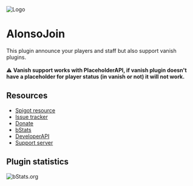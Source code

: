 ![Logo](https://i.imgur.com/eie4iu4.png)

# AlonsoJoin
This plugin announce your players and staff but also support vanish plugins.\
\
⚠️ **Vanish support works with PlaceholderAPI, if vanish plugin doesn't have a placeholder for player status (in vanish or not) it will not work.**
## Resources
- [Spigot resource](https://alonsoaliaga.com/AlonsoJoin)
- [Issue tracker](https://github.com/AlonsoAliaga/AlonsoJoin/issues)
- [Donate](https://paypal.me/AlonsoAliaga)
- [bStats](https://bstats.org/plugin/bukkit/AlonsoJoin)
- [DeveloperAPI](https://github.com/AlonsoAliaga/AlonsoJoin/wiki/DeveloperAPI)
- [Support server](https://alonsoaliaga.com/discord)

## Plugin statistics
![bStats.org](https://bstats.org/signatures/bukkit/AlonsoJoin.svg)
